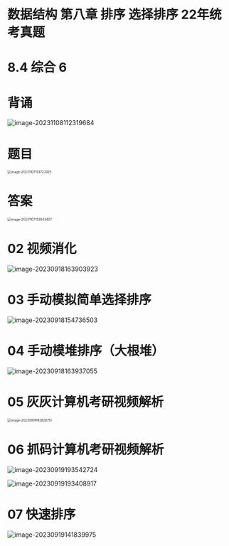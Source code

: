 # 数据结构 第八章 排序 选择排序 22年统考真题 



# 8.4 综合 6





# 背诵

![image-20231108112319684](https://cvp.oss-cn-shanghai.aliyuncs.com/picgo/202311081123131.png)

# 题目

<img src="https://cvp.oss-cn-shanghai.aliyuncs.com/picgo/202311071537412.png" alt="image-20231107153723325" style="zoom:50%;" />



# 答案

<img src="https://cvp.oss-cn-shanghai.aliyuncs.com/picgo/202311071538524.png" alt="image-20231107153843407" style="zoom:50%;" />



# 02 视频消化

![image-20230918163903923](https://cvp.oss-cn-shanghai.aliyuncs.com/picgo/202309181639220.png)



# 03 手动模拟简单选择排序

![image-20230918154736503](https://cvp.oss-cn-shanghai.aliyuncs.com/picgo/202309181547053.png)



# 04 手动模堆排序（大根堆）

![image-20230918163937055](https://cvp.oss-cn-shanghai.aliyuncs.com/picgo/202309181639470.png)



# 05 灰灰计算机考研视频解析

<img src="https://cvp.oss-cn-shanghai.aliyuncs.com/picgo/202309191928909.png" alt="image-20230919192828751" style="zoom:50%;" />



# 06 抓码计算机考研视频解析

![image-20230919193542724](https://cvp.oss-cn-shanghai.aliyuncs.com/picgo/202309191935095.png)

![image-20230919193408917](https://cvp.oss-cn-shanghai.aliyuncs.com/picgo/202309191934326.png)

# 07 快速排序

![image-20230919141839975](https://cvp.oss-cn-shanghai.aliyuncs.com/picgo/202309191418818.png)
